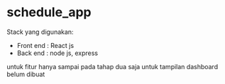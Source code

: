 # schedule_app

Stack yang digunakan:
- Front end : React js
- Back end : node js, express

untuk fitur hanya sampai pada tahap dua saja
untuk tampilan dashboard belum dibuat
